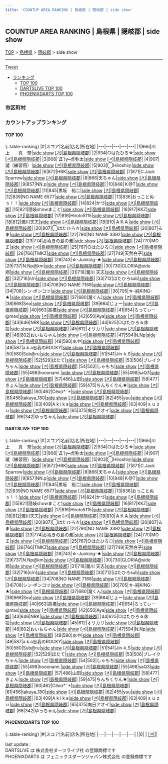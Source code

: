 ```yaml
---
title: 'COUNTUP AREA RANKING | 島根県 | 隠岐郡 | side show'
---
```

## COUNTUP AREA RANKING | 島根県 | 隠岐郡 | side show

[TOP](/darts/rank/) > [島根県](/darts/rank/島根県/) > [隠岐郡](/darts/rank/島根県/隠岐郡/) > side show

___

<a href="https://twitter.com/share?ref_src=twsrc%5Etfw" data-text="COUNTUP AREA RANKING | 島根県隠岐郡side show" class="twitter-share-button" data-hashtags="DARTSLIVE,PHOENIXDARTS,darts,ダーツ" data-show-count="false">Tweet</a>

* [ランキング](#カウントアップランキング)
    * [TOP 100](#top-100)
    * [DARTSLIVE TOP 100](#dartslive-top-100)
    * [PHOENIXDARTS TOP 100](#phoenixdarts-top-100)

### 市区町村

<ul>

</ul>

### カウントアップランキング

#### TOP 100



{:.table-ranking}
|#|スコア|名前|店名|所在地|
|---|---|---|---|---|
|1|966|<span class="rank-name-dl">川　上　　真　奈</span>|<a href="/darts/rank/shops/af23e2fb48ed30c1790ab824ce8730e5.html">side show</a> <a href="https://search.dartslive.com/jp/shop/af23e2fb48ed30c1790ab824ce8730e5">[↗]</a>|<a href="/darts/rank/島根県/隠岐郡">島根県隠岐郡</a>|
|2|934|<span class="rank-name-dl">○はたひろ☆</span>|<a href="/darts/rank/shops/af23e2fb48ed30c1790ab824ce8730e5.html">side show</a> <a href="https://search.dartslive.com/jp/shop/af23e2fb48ed30c1790ab824ce8730e5">[↗]</a>|<a href="/darts/rank/島根県/隠岐郡">島根県隠岐郡</a>|
|3|908|<span class="rank-name-dl">´Д`)y━虎弥太</span>|<a href="/darts/rank/shops/af23e2fb48ed30c1790ab824ce8730e5.html">side show</a> <a href="https://search.dartslive.com/jp/shop/af23e2fb48ed30c1790ab824ce8730e5">[↗]</a>|<a href="/darts/rank/島根県/隠岐郡">島根県隠岐郡</a>|
|4|907|<span class="rank-name-dl">瀧（練習用）</span>|<a href="/darts/rank/shops/af23e2fb48ed30c1790ab824ce8730e5.html">side show</a> <a href="https://search.dartslive.com/jp/shop/af23e2fb48ed30c1790ab824ce8730e5">[↗]</a>|<a href="/darts/rank/島根県/隠岐郡">島根県隠岐郡</a>|
|5|903|<span class="rank-name-dl">◯Hiroshi◎</span>|<a href="/darts/rank/shops/af23e2fb48ed30c1790ab824ce8730e5.html">side show</a> <a href="https://search.dartslive.com/jp/shop/af23e2fb48ed30c1790ab824ce8730e5">[↗]</a>|<a href="/darts/rank/島根県/隠岐郡">島根県隠岐郡</a>|
|6|872|<span class="rank-name-dl">HRK</span>|<a href="/darts/rank/shops/af23e2fb48ed30c1790ab824ce8730e5.html">side show</a> <a href="https://search.dartslive.com/jp/shop/af23e2fb48ed30c1790ab824ce8730e5">[↗]</a>|<a href="/darts/rank/島根県/隠岐郡">島根県隠岐郡</a>|
|7|871|<span class="rank-name-dl">C.Jack Sparrow</span>|<a href="/darts/rank/shops/af23e2fb48ed30c1790ab824ce8730e5.html">side show</a> <a href="https://search.dartslive.com/jp/shop/af23e2fb48ed30c1790ab824ce8730e5">[↗]</a>|<a href="/darts/rank/島根県/隠岐郡">島根県隠岐郡</a>|
|8|866|<span class="rank-name-dl">天ちゃん</span>|<a href="/darts/rank/shops/af23e2fb48ed30c1790ab824ce8730e5.html">side show</a> <a href="https://search.dartslive.com/jp/shop/af23e2fb48ed30c1790ab824ce8730e5">[↗]</a>|<a href="/darts/rank/島根県/隠岐郡">島根県隠岐郡</a>|
|9|857|<span class="rank-name-dl">NN.p</span>|<a href="/darts/rank/shops/af23e2fb48ed30c1790ab824ce8730e5.html">side show</a> <a href="https://search.dartslive.com/jp/shop/af23e2fb48ed30c1790ab824ce8730e5">[↗]</a>|<a href="/darts/rank/島根県/隠岐郡">島根県隠岐郡</a>|
|10|848|<span class="rank-name-dl">Ｋ@T</span>|<a href="/darts/rank/shops/af23e2fb48ed30c1790ab824ce8730e5.html">side show</a> <a href="https://search.dartslive.com/jp/shop/af23e2fb48ed30c1790ab824ce8730e5">[↗]</a>|<a href="/darts/rank/島根県/隠岐郡">島根県隠岐郡</a>|
|11|845|<span class="rank-name-dl">黒坂　裕二</span>|<a href="/darts/rank/shops/af23e2fb48ed30c1790ab824ce8730e5.html">side show</a> <a href="https://search.dartslive.com/jp/shop/af23e2fb48ed30c1790ab824ce8730e5">[↗]</a>|<a href="/darts/rank/島根県/隠岐郡">島根県隠岐郡</a>|
|12|839|<span class="rank-name-dl">NO NAME 6577</span>|<a href="/darts/rank/shops/af23e2fb48ed30c1790ab824ce8730e5.html">side show</a> <a href="https://search.dartslive.com/jp/shop/af23e2fb48ed30c1790ab824ce8730e5">[↗]</a>|<a href="/darts/rank/島根県/隠岐郡">島根県隠岐郡</a>|
|13|836|<span class="rank-name-dl">おっことぬぅ！！</span>|<a href="/darts/rank/shops/af23e2fb48ed30c1790ab824ce8730e5.html">side show</a> <a href="https://search.dartslive.com/jp/shop/af23e2fb48ed30c1790ab824ce8730e5">[↗]</a>|<a href="/darts/rank/島根県/隠岐郡">島根県隠岐郡</a>|
|14|824|<span class="rank-name-dl">かづ</span>|<a href="/darts/rank/shops/af23e2fb48ed30c1790ab824ce8730e5.html">side show</a> <a href="https://search.dartslive.com/jp/shop/af23e2fb48ed30c1790ab824ce8730e5">[↗]</a>|<a href="/darts/rank/島根県/隠岐郡">島根県隠岐郡</a>|
|15|821|<span class="rank-name-dl">隠岐showまこと</span>|<a href="/darts/rank/shops/af23e2fb48ed30c1790ab824ce8730e5.html">side show</a> <a href="https://search.dartslive.com/jp/shop/af23e2fb48ed30c1790ab824ce8730e5">[↗]</a>|<a href="/darts/rank/島根県/隠岐郡">島根県隠岐郡</a>|
|16|817|<span class="rank-name-dl">KKZ</span>|<a href="/darts/rank/shops/af23e2fb48ed30c1790ab824ce8730e5.html">side show</a> <a href="https://search.dartslive.com/jp/shop/af23e2fb48ed30c1790ab824ce8730e5">[↗]</a>|<a href="/darts/rank/島根県/隠岐郡">島根県隠岐郡</a>|
|17|816|<span class="rank-name-dl">Hiroto5115</span>|<a href="/darts/rank/shops/af23e2fb48ed30c1790ab824ce8730e5.html">side show</a> <a href="https://search.dartslive.com/jp/shop/af23e2fb48ed30c1790ab824ce8730e5">[↗]</a>|<a href="/darts/rank/島根県/隠岐郡">島根県隠岐郡</a>|
|18|812|<span class="rank-name-dl">瀧川天志</span>|<a href="/darts/rank/shops/af23e2fb48ed30c1790ab824ce8730e5.html">side show</a> <a href="https://search.dartslive.com/jp/shop/af23e2fb48ed30c1790ab824ce8730e5">[↗]</a>|<a href="/darts/rank/島根県/隠岐郡">島根県隠岐郡</a>|
|19|810|<span class="rank-name-dl">ＡＫＡ</span>|<a href="/darts/rank/shops/af23e2fb48ed30c1790ab824ce8730e5.html">side show</a> <a href="https://search.dartslive.com/jp/shop/af23e2fb48ed30c1790ab824ce8730e5">[↗]</a>|<a href="/darts/rank/島根県/隠岐郡">島根県隠岐郡</a>|
|20|807|<span class="rank-name-dl">◯はたひろ☆</span>|<a href="/darts/rank/shops/af23e2fb48ed30c1790ab824ce8730e5.html">side show</a> <a href="https://search.dartslive.com/jp/shop/af23e2fb48ed30c1790ab824ce8730e5">[↗]</a>|<a href="/darts/rank/島根県/隠岐郡">島根県隠岐郡</a>|
|20|807|<span class="rank-name-dl">るま</span>|<a href="/darts/rank/shops/af23e2fb48ed30c1790ab824ce8730e5.html">side show</a> <a href="https://search.dartslive.com/jp/shop/af23e2fb48ed30c1790ab824ce8730e5">[↗]</a>|<a href="/darts/rank/島根県/隠岐郡">島根県隠岐郡</a>|
|22|790|<span class="rank-name-dl">NO NAME 3392</span>|<a href="/darts/rank/shops/af23e2fb48ed30c1790ab824ce8730e5.html">side show</a> <a href="https://search.dartslive.com/jp/shop/af23e2fb48ed30c1790ab824ce8730e5">[↗]</a>|<a href="/darts/rank/島根県/隠岐郡">島根県隠岐郡</a>|
|23|774|<span class="rank-name-dl">おぬきの島の瀧</span>|<a href="/darts/rank/shops/af23e2fb48ed30c1790ab824ce8730e5.html">side show</a> <a href="https://search.dartslive.com/jp/shop/af23e2fb48ed30c1790ab824ce8730e5">[↗]</a>|<a href="/darts/rank/島根県/隠岐郡">島根県隠岐郡</a>|
|24|770|<span class="rank-name-dl">MOＺ</span>|<a href="/darts/rank/shops/af23e2fb48ed30c1790ab824ce8730e5.html">side show</a> <a href="https://search.dartslive.com/jp/shop/af23e2fb48ed30c1790ab824ce8730e5">[↗]</a>|<a href="/darts/rank/島根県/隠岐郡">島根県隠岐郡</a>|
|25|767|<span class="rank-name-dl">○はたひろ◎</span>|<a href="/darts/rank/shops/af23e2fb48ed30c1790ab824ce8730e5.html">side show</a> <a href="https://search.dartslive.com/jp/shop/af23e2fb48ed30c1790ab824ce8730e5">[↗]</a>|<a href="/darts/rank/島根県/隠岐郡">島根県隠岐郡</a>|
|26|766|<span class="rank-name-dl">TMKZ</span>|<a href="/darts/rank/shops/af23e2fb48ed30c1790ab824ce8730e5.html">side show</a> <a href="https://search.dartslive.com/jp/shop/af23e2fb48ed30c1790ab824ce8730e5">[↗]</a>|<a href="/darts/rank/島根県/隠岐郡">島根県隠岐郡</a>|
|27|749|<span class="rank-name-dl">天然白子</span>|<a href="/darts/rank/shops/af23e2fb48ed30c1790ab824ce8730e5.html">side show</a> <a href="https://search.dartslive.com/jp/shop/af23e2fb48ed30c1790ab824ce8730e5">[↗]</a>|<a href="/darts/rank/島根県/隠岐郡">島根県隠岐郡</a>|
|28|743|<span class="rank-name-dl">☆-Junking-★</span>|<a href="/darts/rank/shops/af23e2fb48ed30c1790ab824ce8730e5.html">side show</a> <a href="https://search.dartslive.com/jp/shop/af23e2fb48ed30c1790ab824ce8730e5">[↗]</a>|<a href="/darts/rank/島根県/隠岐郡">島根県隠岐郡</a>|
|29|737|<span class="rank-name-dl">N.Np@km</span>|<a href="/darts/rank/shops/af23e2fb48ed30c1790ab824ce8730e5.html">side show</a> <a href="https://search.dartslive.com/jp/shop/af23e2fb48ed30c1790ab824ce8730e5">[↗]</a>|<a href="/darts/rank/島根県/隠岐郡">島根県隠岐郡</a>|
|30|730|<span class="rank-name-dl">GLORIA@side翔</span>|<a href="/darts/rank/shops/af23e2fb48ed30c1790ab824ce8730e5.html">side show</a> <a href="https://search.dartslive.com/jp/shop/af23e2fb48ed30c1790ab824ce8730e5">[↗]</a>|<a href="/darts/rank/島根県/隠岐郡">島根県隠岐郡</a>|
|31|718|<span class="rank-name-dl">瀧川 天志</span>|<a href="/darts/rank/shops/af23e2fb48ed30c1790ab824ce8730e5.html">side show</a> <a href="https://search.dartslive.com/jp/shop/af23e2fb48ed30c1790ab824ce8730e5">[↗]</a>|<a href="/darts/rank/島根県/隠岐郡">島根県隠岐郡</a>|
|32|716|<span class="rank-name-dl">n/n</span>|<a href="/darts/rank/shops/af23e2fb48ed30c1790ab824ce8730e5.html">side show</a> <a href="https://search.dartslive.com/jp/shop/af23e2fb48ed30c1790ab824ce8730e5">[↗]</a>|<a href="/darts/rank/島根県/隠岐郡">島根県隠岐郡</a>|
|33|712|<span class="rank-name-dl">はたひろsub</span>|<a href="/darts/rank/shops/af23e2fb48ed30c1790ab824ce8730e5.html">side show</a> <a href="https://search.dartslive.com/jp/shop/af23e2fb48ed30c1790ab824ce8730e5">[↗]</a>|<a href="/darts/rank/島根県/隠岐郡">島根県隠岐郡</a>|
|34|708|<span class="rank-name-dl">NO NAME 7168</span>|<a href="/darts/rank/shops/af23e2fb48ed30c1790ab824ce8730e5.html">side show</a> <a href="https://search.dartslive.com/jp/shop/af23e2fb48ed30c1790ab824ce8730e5">[↗]</a>|<a href="/darts/rank/島根県/隠岐郡">島根県隠岐郡</a>|
|34|708|<span class="rank-name-dl">シン·ポンコツ</span>|<a href="/darts/rank/shops/af23e2fb48ed30c1790ab824ce8730e5.html">side show</a> <a href="https://search.dartslive.com/jp/shop/af23e2fb48ed30c1790ab824ce8730e5">[↗]</a>|<a href="/darts/rank/島根県/隠岐郡">島根県隠岐郡</a>|
|36|705|<span class="rank-name-dl">☆-純KING-★</span>|<a href="/darts/rank/shops/af23e2fb48ed30c1790ab824ce8730e5.html">side show</a> <a href="https://search.dartslive.com/jp/shop/af23e2fb48ed30c1790ab824ce8730e5">[↗]</a>|<a href="/darts/rank/島根県/隠岐郡">島根県隠岐郡</a>|
|37|680|<span class="rank-name-dl">瀧くん</span>|<a href="/darts/rank/shops/af23e2fb48ed30c1790ab824ce8730e5.html">side show</a> <a href="https://search.dartslive.com/jp/shop/af23e2fb48ed30c1790ab824ce8730e5">[↗]</a>|<a href="/darts/rank/島根県/隠岐郡">島根県隠岐郡</a>|
|38|668|<span class="rank-name-dl">Sea</span>|<a href="/darts/rank/shops/af23e2fb48ed30c1790ab824ce8730e5.html">side show</a> <a href="https://search.dartslive.com/jp/shop/af23e2fb48ed30c1790ab824ce8730e5">[↗]</a>|<a href="/darts/rank/島根県/隠岐郡">島根県隠岐郡</a>|
|39|664|<span class="rank-name-dl">じょー</span>|<a href="/darts/rank/shops/af23e2fb48ed30c1790ab824ce8730e5.html">side show</a> <a href="https://search.dartslive.com/jp/shop/af23e2fb48ed30c1790ab824ce8730e5">[↗]</a>|<a href="/darts/rank/島根県/隠岐郡">島根県隠岐郡</a>|
|40|663|<span class="rank-name-dl">高橋</span>|<a href="/darts/rank/shops/af23e2fb48ed30c1790ab824ce8730e5.html">side show</a> <a href="https://search.dartslive.com/jp/shop/af23e2fb48ed30c1790ab824ce8730e5">[↗]</a>|<a href="/darts/rank/島根県/隠岐郡">島根県隠岐郡</a>|
|41|654|<span class="rank-name-dl">ろってぃー@max</span>|<a href="/darts/rank/shops/af23e2fb48ed30c1790ab824ce8730e5.html">side show</a> <a href="https://search.dartslive.com/jp/shop/af23e2fb48ed30c1790ab824ce8730e5">[↗]</a>|<a href="/darts/rank/島根県/隠岐郡">島根県隠岐郡</a>|
|42|650|<span class="rank-name-dl">Aya</span>|<a href="/darts/rank/shops/af23e2fb48ed30c1790ab824ce8730e5.html">side show</a> <a href="https://search.dartslive.com/jp/shop/af23e2fb48ed30c1790ab824ce8730e5">[↗]</a>|<a href="/darts/rank/島根県/隠岐郡">島根県隠岐郡</a>|
|43|646|<span class="rank-name-dl">NRK</span>|<a href="/darts/rank/shops/af23e2fb48ed30c1790ab824ce8730e5.html">side show</a> <a href="https://search.dartslive.com/jp/shop/af23e2fb48ed30c1790ab824ce8730e5">[↗]</a>|<a href="/darts/rank/島根県/隠岐郡">島根県隠岐郡</a>|
|44|625|<span class="rank-name-dl">○はたひろ☆休投</span>|<a href="/darts/rank/shops/af23e2fb48ed30c1790ab824ce8730e5.html">side show</a> <a href="https://search.dartslive.com/jp/shop/af23e2fb48ed30c1790ab824ce8730e5">[↗]</a>|<a href="/darts/rank/島根県/隠岐郡">島根県隠岐郡</a>|
|45|612|<span class="rank-name-dl">オサカリ</span>|<a href="/darts/rank/shops/af23e2fb48ed30c1790ab824ce8730e5.html">side show</a> <a href="https://search.dartslive.com/jp/shop/af23e2fb48ed30c1790ab824ce8730e5">[↗]</a>|<a href="/darts/rank/島根県/隠岐郡">島根県隠岐郡</a>|
|46|602|<span class="rank-name-dl">おいもちゃん</span>|<a href="/darts/rank/shops/af23e2fb48ed30c1790ab824ce8730e5.html">side show</a> <a href="https://search.dartslive.com/jp/shop/af23e2fb48ed30c1790ab824ce8730e5">[↗]</a>|<a href="/darts/rank/島根県/隠岐郡">島根県隠岐郡</a>|
|47|594|<span class="rank-name-dl">N.Np</span>|<a href="/darts/rank/shops/af23e2fb48ed30c1790ab824ce8730e5.html">side show</a> <a href="https://search.dartslive.com/jp/shop/af23e2fb48ed30c1790ab824ce8730e5">[↗]</a>|<a href="/darts/rank/島根県/隠岐郡">島根県隠岐郡</a>|
|48|590|<span class="rank-name-dl">あや</span>|<a href="/darts/rank/shops/af23e2fb48ed30c1790ab824ce8730e5.html">side show</a> <a href="https://search.dartslive.com/jp/shop/af23e2fb48ed30c1790ab824ce8730e5">[↗]</a>|<a href="/darts/rank/島根県/隠岐郡">島根県隠岐郡</a>|
|49|587|<span class="rank-name-dl">a.k.a忘我のROCKY</span>|<a href="/darts/rank/shops/af23e2fb48ed30c1790ab824ce8730e5.html">side show</a> <a href="https://search.dartslive.com/jp/shop/af23e2fb48ed30c1790ab824ce8730e5">[↗]</a>|<a href="/darts/rank/島根県/隠岐郡">島根県隠岐郡</a>|
|50|580|<span class="rank-name-dl">Sub@ru</span>|<a href="/darts/rank/shops/af23e2fb48ed30c1790ab824ce8730e5.html">side show</a> <a href="https://search.dartslive.com/jp/shop/af23e2fb48ed30c1790ab824ce8730e5">[↗]</a>|<a href="/darts/rank/島根県/隠岐郡">島根県隠岐郡</a>|
|51|541|<span class="rank-name-dl">Jin-k.S</span>|<a href="/darts/rank/shops/af23e2fb48ed30c1790ab824ce8730e5.html">side show</a> <a href="https://search.dartslive.com/jp/shop/af23e2fb48ed30c1790ab824ce8730e5">[↗]</a>|<a href="/darts/rank/島根県/隠岐郡">島根県隠岐郡</a>|
|52|529|<span class="rank-name-dl">ほたて</span>|<a href="/darts/rank/shops/af23e2fb48ed30c1790ab824ce8730e5.html">side show</a> <a href="https://search.dartslive.com/jp/shop/af23e2fb48ed30c1790ab824ce8730e5">[↗]</a>|<a href="/darts/rank/島根県/隠岐郡">島根県隠岐郡</a>|
|53|506|<span class="rank-name-dl">ブレイクちゃん</span>|<a href="/darts/rank/shops/af23e2fb48ed30c1790ab824ce8730e5.html">side show</a> <a href="https://search.dartslive.com/jp/shop/af23e2fb48ed30c1790ab824ce8730e5">[↗]</a>|<a href="/darts/rank/島根県/隠岐郡">島根県隠岐郡</a>|
|54|502|<span class="rank-name-dl">しゃもち</span>|<a href="/darts/rank/shops/af23e2fb48ed30c1790ab824ce8730e5.html">side show</a> <a href="https://search.dartslive.com/jp/shop/af23e2fb48ed30c1790ab824ce8730e5">[↗]</a>|<a href="/darts/rank/島根県/隠岐郡">島根県隠岐郡</a>|
|55|498|<span class="rank-name-dl">hooonami.</span>|<a href="/darts/rank/shops/af23e2fb48ed30c1790ab824ce8730e5.html">side show</a> <a href="https://search.dartslive.com/jp/shop/af23e2fb48ed30c1790ab824ce8730e5">[↗]</a>|<a href="/darts/rank/島根県/隠岐郡">島根県隠岐郡</a>|
|55|498|<span class="rank-name-dl">saQ3</span>|<a href="/darts/rank/shops/af23e2fb48ed30c1790ab824ce8730e5.html">side show</a> <a href="https://search.dartslive.com/jp/shop/af23e2fb48ed30c1790ab824ce8730e5">[↗]</a>|<a href="/darts/rank/島根県/隠岐郡">島根県隠岐郡</a>|
|57|486|<span class="rank-name-dl">山田</span>|<a href="/darts/rank/shops/af23e2fb48ed30c1790ab824ce8730e5.html">side show</a> <a href="https://search.dartslive.com/jp/shop/af23e2fb48ed30c1790ab824ce8730e5">[↗]</a>|<a href="/darts/rank/島根県/隠岐郡">島根県隠岐郡</a>|
|58|477|<span class="rank-name-dl">きょん</span>|<a href="/darts/rank/shops/af23e2fb48ed30c1790ab824ce8730e5.html">side show</a> <a href="https://search.dartslive.com/jp/shop/af23e2fb48ed30c1790ab824ce8730e5">[↗]</a>|<a href="/darts/rank/島根県/隠岐郡">島根県隠岐郡</a>|
|59|475|<span class="rank-name-dl">ちんちくりん★</span>|<a href="/darts/rank/shops/af23e2fb48ed30c1790ab824ce8730e5.html">side show</a> <a href="https://search.dartslive.com/jp/shop/af23e2fb48ed30c1790ab824ce8730e5">[↗]</a>|<a href="/darts/rank/島根県/隠岐郡">島根県隠岐郡</a>|
|60|462|<span class="rank-name-dl">Сёκα*¨*</span>|<a href="/darts/rank/shops/af23e2fb48ed30c1790ab824ce8730e5.html">side show</a> <a href="https://search.dartslive.com/jp/shop/af23e2fb48ed30c1790ab824ce8730e5">[↗]</a>|<a href="/darts/rank/島根県/隠岐郡">島根県隠岐郡</a>|
|61|456|<span class="rank-name-dl">takuya_180</span>|<a href="/darts/rank/shops/af23e2fb48ed30c1790ab824ce8730e5.html">side show</a> <a href="https://search.dartslive.com/jp/shop/af23e2fb48ed30c1790ab824ce8730e5">[↗]</a>|<a href="/darts/rank/島根県/隠岐郡">島根県隠岐郡</a>|
|62|455|<span class="rank-name-dl">yuu</span>|<a href="/darts/rank/shops/af23e2fb48ed30c1790ab824ce8730e5.html">side show</a> <a href="https://search.dartslive.com/jp/shop/af23e2fb48ed30c1790ab824ce8730e5">[↗]</a>|<a href="/darts/rank/島根県/隠岐郡">島根県隠岐郡</a>|
|63|409|<span class="rank-name-dl">A k i k a</span>|<a href="/darts/rank/shops/af23e2fb48ed30c1790ab824ce8730e5.html">side show</a> <a href="https://search.dartslive.com/jp/shop/af23e2fb48ed30c1790ab824ce8730e5">[↗]</a>|<a href="/darts/rank/島根県/隠岐郡">島根県隠岐郡</a>|
|63|409|<span class="rank-name-dl">ｓｕｚｕ</span>|<a href="/darts/rank/shops/af23e2fb48ed30c1790ab824ce8730e5.html">side show</a> <a href="https://search.dartslive.com/jp/shop/af23e2fb48ed30c1790ab824ce8730e5">[↗]</a>|<a href="/darts/rank/島根県/隠岐郡">島根県隠岐郡</a>|
|65|375|<span class="rank-name-dl">向日アオイ</span>|<a href="/darts/rank/shops/af23e2fb48ed30c1790ab824ce8730e5.html">side show</a> <a href="https://search.dartslive.com/jp/shop/af23e2fb48ed30c1790ab824ce8730e5">[↗]</a>|<a href="/darts/rank/島根県/隠岐郡">島根県隠岐郡</a>|
|66|342|<span class="rank-name-dl">ゆっちゃん</span>|<a href="/darts/rank/shops/af23e2fb48ed30c1790ab824ce8730e5.html">side show</a> <a href="https://search.dartslive.com/jp/shop/af23e2fb48ed30c1790ab824ce8730e5">[↗]</a>|<a href="/darts/rank/島根県/隠岐郡">島根県隠岐郡</a>|


#### DARTSLIVE TOP 100



{:.table-ranking}
|#|スコア|名前|店名|所在地|
|---|---|---|---|---|
|1|966|<span class="rank-name-dl">川　上　　真　奈</span>|<a href="/darts/rank/shops/af23e2fb48ed30c1790ab824ce8730e5.html">side show</a> <a href="https://search.dartslive.com/jp/shop/af23e2fb48ed30c1790ab824ce8730e5">[↗]</a>|<a href="/darts/rank/島根県/隠岐郡">島根県隠岐郡</a>|
|2|934|<span class="rank-name-dl">○はたひろ☆</span>|<a href="/darts/rank/shops/af23e2fb48ed30c1790ab824ce8730e5.html">side show</a> <a href="https://search.dartslive.com/jp/shop/af23e2fb48ed30c1790ab824ce8730e5">[↗]</a>|<a href="/darts/rank/島根県/隠岐郡">島根県隠岐郡</a>|
|3|908|<span class="rank-name-dl">´Д`)y━虎弥太</span>|<a href="/darts/rank/shops/af23e2fb48ed30c1790ab824ce8730e5.html">side show</a> <a href="https://search.dartslive.com/jp/shop/af23e2fb48ed30c1790ab824ce8730e5">[↗]</a>|<a href="/darts/rank/島根県/隠岐郡">島根県隠岐郡</a>|
|4|907|<span class="rank-name-dl">瀧（練習用）</span>|<a href="/darts/rank/shops/af23e2fb48ed30c1790ab824ce8730e5.html">side show</a> <a href="https://search.dartslive.com/jp/shop/af23e2fb48ed30c1790ab824ce8730e5">[↗]</a>|<a href="/darts/rank/島根県/隠岐郡">島根県隠岐郡</a>|
|5|903|<span class="rank-name-dl">◯Hiroshi◎</span>|<a href="/darts/rank/shops/af23e2fb48ed30c1790ab824ce8730e5.html">side show</a> <a href="https://search.dartslive.com/jp/shop/af23e2fb48ed30c1790ab824ce8730e5">[↗]</a>|<a href="/darts/rank/島根県/隠岐郡">島根県隠岐郡</a>|
|6|872|<span class="rank-name-dl">HRK</span>|<a href="/darts/rank/shops/af23e2fb48ed30c1790ab824ce8730e5.html">side show</a> <a href="https://search.dartslive.com/jp/shop/af23e2fb48ed30c1790ab824ce8730e5">[↗]</a>|<a href="/darts/rank/島根県/隠岐郡">島根県隠岐郡</a>|
|7|871|<span class="rank-name-dl">C.Jack Sparrow</span>|<a href="/darts/rank/shops/af23e2fb48ed30c1790ab824ce8730e5.html">side show</a> <a href="https://search.dartslive.com/jp/shop/af23e2fb48ed30c1790ab824ce8730e5">[↗]</a>|<a href="/darts/rank/島根県/隠岐郡">島根県隠岐郡</a>|
|8|866|<span class="rank-name-dl">天ちゃん</span>|<a href="/darts/rank/shops/af23e2fb48ed30c1790ab824ce8730e5.html">side show</a> <a href="https://search.dartslive.com/jp/shop/af23e2fb48ed30c1790ab824ce8730e5">[↗]</a>|<a href="/darts/rank/島根県/隠岐郡">島根県隠岐郡</a>|
|9|857|<span class="rank-name-dl">NN.p</span>|<a href="/darts/rank/shops/af23e2fb48ed30c1790ab824ce8730e5.html">side show</a> <a href="https://search.dartslive.com/jp/shop/af23e2fb48ed30c1790ab824ce8730e5">[↗]</a>|<a href="/darts/rank/島根県/隠岐郡">島根県隠岐郡</a>|
|10|848|<span class="rank-name-dl">Ｋ@T</span>|<a href="/darts/rank/shops/af23e2fb48ed30c1790ab824ce8730e5.html">side show</a> <a href="https://search.dartslive.com/jp/shop/af23e2fb48ed30c1790ab824ce8730e5">[↗]</a>|<a href="/darts/rank/島根県/隠岐郡">島根県隠岐郡</a>|
|11|845|<span class="rank-name-dl">黒坂　裕二</span>|<a href="/darts/rank/shops/af23e2fb48ed30c1790ab824ce8730e5.html">side show</a> <a href="https://search.dartslive.com/jp/shop/af23e2fb48ed30c1790ab824ce8730e5">[↗]</a>|<a href="/darts/rank/島根県/隠岐郡">島根県隠岐郡</a>|
|12|839|<span class="rank-name-dl">NO NAME 6577</span>|<a href="/darts/rank/shops/af23e2fb48ed30c1790ab824ce8730e5.html">side show</a> <a href="https://search.dartslive.com/jp/shop/af23e2fb48ed30c1790ab824ce8730e5">[↗]</a>|<a href="/darts/rank/島根県/隠岐郡">島根県隠岐郡</a>|
|13|836|<span class="rank-name-dl">おっことぬぅ！！</span>|<a href="/darts/rank/shops/af23e2fb48ed30c1790ab824ce8730e5.html">side show</a> <a href="https://search.dartslive.com/jp/shop/af23e2fb48ed30c1790ab824ce8730e5">[↗]</a>|<a href="/darts/rank/島根県/隠岐郡">島根県隠岐郡</a>|
|14|824|<span class="rank-name-dl">かづ</span>|<a href="/darts/rank/shops/af23e2fb48ed30c1790ab824ce8730e5.html">side show</a> <a href="https://search.dartslive.com/jp/shop/af23e2fb48ed30c1790ab824ce8730e5">[↗]</a>|<a href="/darts/rank/島根県/隠岐郡">島根県隠岐郡</a>|
|15|821|<span class="rank-name-dl">隠岐showまこと</span>|<a href="/darts/rank/shops/af23e2fb48ed30c1790ab824ce8730e5.html">side show</a> <a href="https://search.dartslive.com/jp/shop/af23e2fb48ed30c1790ab824ce8730e5">[↗]</a>|<a href="/darts/rank/島根県/隠岐郡">島根県隠岐郡</a>|
|16|817|<span class="rank-name-dl">KKZ</span>|<a href="/darts/rank/shops/af23e2fb48ed30c1790ab824ce8730e5.html">side show</a> <a href="https://search.dartslive.com/jp/shop/af23e2fb48ed30c1790ab824ce8730e5">[↗]</a>|<a href="/darts/rank/島根県/隠岐郡">島根県隠岐郡</a>|
|17|816|<span class="rank-name-dl">Hiroto5115</span>|<a href="/darts/rank/shops/af23e2fb48ed30c1790ab824ce8730e5.html">side show</a> <a href="https://search.dartslive.com/jp/shop/af23e2fb48ed30c1790ab824ce8730e5">[↗]</a>|<a href="/darts/rank/島根県/隠岐郡">島根県隠岐郡</a>|
|18|812|<span class="rank-name-dl">瀧川天志</span>|<a href="/darts/rank/shops/af23e2fb48ed30c1790ab824ce8730e5.html">side show</a> <a href="https://search.dartslive.com/jp/shop/af23e2fb48ed30c1790ab824ce8730e5">[↗]</a>|<a href="/darts/rank/島根県/隠岐郡">島根県隠岐郡</a>|
|19|810|<span class="rank-name-dl">ＡＫＡ</span>|<a href="/darts/rank/shops/af23e2fb48ed30c1790ab824ce8730e5.html">side show</a> <a href="https://search.dartslive.com/jp/shop/af23e2fb48ed30c1790ab824ce8730e5">[↗]</a>|<a href="/darts/rank/島根県/隠岐郡">島根県隠岐郡</a>|
|20|807|<span class="rank-name-dl">◯はたひろ☆</span>|<a href="/darts/rank/shops/af23e2fb48ed30c1790ab824ce8730e5.html">side show</a> <a href="https://search.dartslive.com/jp/shop/af23e2fb48ed30c1790ab824ce8730e5">[↗]</a>|<a href="/darts/rank/島根県/隠岐郡">島根県隠岐郡</a>|
|20|807|<span class="rank-name-dl">るま</span>|<a href="/darts/rank/shops/af23e2fb48ed30c1790ab824ce8730e5.html">side show</a> <a href="https://search.dartslive.com/jp/shop/af23e2fb48ed30c1790ab824ce8730e5">[↗]</a>|<a href="/darts/rank/島根県/隠岐郡">島根県隠岐郡</a>|
|22|790|<span class="rank-name-dl">NO NAME 3392</span>|<a href="/darts/rank/shops/af23e2fb48ed30c1790ab824ce8730e5.html">side show</a> <a href="https://search.dartslive.com/jp/shop/af23e2fb48ed30c1790ab824ce8730e5">[↗]</a>|<a href="/darts/rank/島根県/隠岐郡">島根県隠岐郡</a>|
|23|774|<span class="rank-name-dl">おぬきの島の瀧</span>|<a href="/darts/rank/shops/af23e2fb48ed30c1790ab824ce8730e5.html">side show</a> <a href="https://search.dartslive.com/jp/shop/af23e2fb48ed30c1790ab824ce8730e5">[↗]</a>|<a href="/darts/rank/島根県/隠岐郡">島根県隠岐郡</a>|
|24|770|<span class="rank-name-dl">MOＺ</span>|<a href="/darts/rank/shops/af23e2fb48ed30c1790ab824ce8730e5.html">side show</a> <a href="https://search.dartslive.com/jp/shop/af23e2fb48ed30c1790ab824ce8730e5">[↗]</a>|<a href="/darts/rank/島根県/隠岐郡">島根県隠岐郡</a>|
|25|767|<span class="rank-name-dl">○はたひろ◎</span>|<a href="/darts/rank/shops/af23e2fb48ed30c1790ab824ce8730e5.html">side show</a> <a href="https://search.dartslive.com/jp/shop/af23e2fb48ed30c1790ab824ce8730e5">[↗]</a>|<a href="/darts/rank/島根県/隠岐郡">島根県隠岐郡</a>|
|26|766|<span class="rank-name-dl">TMKZ</span>|<a href="/darts/rank/shops/af23e2fb48ed30c1790ab824ce8730e5.html">side show</a> <a href="https://search.dartslive.com/jp/shop/af23e2fb48ed30c1790ab824ce8730e5">[↗]</a>|<a href="/darts/rank/島根県/隠岐郡">島根県隠岐郡</a>|
|27|749|<span class="rank-name-dl">天然白子</span>|<a href="/darts/rank/shops/af23e2fb48ed30c1790ab824ce8730e5.html">side show</a> <a href="https://search.dartslive.com/jp/shop/af23e2fb48ed30c1790ab824ce8730e5">[↗]</a>|<a href="/darts/rank/島根県/隠岐郡">島根県隠岐郡</a>|
|28|743|<span class="rank-name-dl">☆-Junking-★</span>|<a href="/darts/rank/shops/af23e2fb48ed30c1790ab824ce8730e5.html">side show</a> <a href="https://search.dartslive.com/jp/shop/af23e2fb48ed30c1790ab824ce8730e5">[↗]</a>|<a href="/darts/rank/島根県/隠岐郡">島根県隠岐郡</a>|
|29|737|<span class="rank-name-dl">N.Np@km</span>|<a href="/darts/rank/shops/af23e2fb48ed30c1790ab824ce8730e5.html">side show</a> <a href="https://search.dartslive.com/jp/shop/af23e2fb48ed30c1790ab824ce8730e5">[↗]</a>|<a href="/darts/rank/島根県/隠岐郡">島根県隠岐郡</a>|
|30|730|<span class="rank-name-dl">GLORIA@side翔</span>|<a href="/darts/rank/shops/af23e2fb48ed30c1790ab824ce8730e5.html">side show</a> <a href="https://search.dartslive.com/jp/shop/af23e2fb48ed30c1790ab824ce8730e5">[↗]</a>|<a href="/darts/rank/島根県/隠岐郡">島根県隠岐郡</a>|
|31|718|<span class="rank-name-dl">瀧川 天志</span>|<a href="/darts/rank/shops/af23e2fb48ed30c1790ab824ce8730e5.html">side show</a> <a href="https://search.dartslive.com/jp/shop/af23e2fb48ed30c1790ab824ce8730e5">[↗]</a>|<a href="/darts/rank/島根県/隠岐郡">島根県隠岐郡</a>|
|32|716|<span class="rank-name-dl">n/n</span>|<a href="/darts/rank/shops/af23e2fb48ed30c1790ab824ce8730e5.html">side show</a> <a href="https://search.dartslive.com/jp/shop/af23e2fb48ed30c1790ab824ce8730e5">[↗]</a>|<a href="/darts/rank/島根県/隠岐郡">島根県隠岐郡</a>|
|33|712|<span class="rank-name-dl">はたひろsub</span>|<a href="/darts/rank/shops/af23e2fb48ed30c1790ab824ce8730e5.html">side show</a> <a href="https://search.dartslive.com/jp/shop/af23e2fb48ed30c1790ab824ce8730e5">[↗]</a>|<a href="/darts/rank/島根県/隠岐郡">島根県隠岐郡</a>|
|34|708|<span class="rank-name-dl">NO NAME 7168</span>|<a href="/darts/rank/shops/af23e2fb48ed30c1790ab824ce8730e5.html">side show</a> <a href="https://search.dartslive.com/jp/shop/af23e2fb48ed30c1790ab824ce8730e5">[↗]</a>|<a href="/darts/rank/島根県/隠岐郡">島根県隠岐郡</a>|
|34|708|<span class="rank-name-dl">シン·ポンコツ</span>|<a href="/darts/rank/shops/af23e2fb48ed30c1790ab824ce8730e5.html">side show</a> <a href="https://search.dartslive.com/jp/shop/af23e2fb48ed30c1790ab824ce8730e5">[↗]</a>|<a href="/darts/rank/島根県/隠岐郡">島根県隠岐郡</a>|
|36|705|<span class="rank-name-dl">☆-純KING-★</span>|<a href="/darts/rank/shops/af23e2fb48ed30c1790ab824ce8730e5.html">side show</a> <a href="https://search.dartslive.com/jp/shop/af23e2fb48ed30c1790ab824ce8730e5">[↗]</a>|<a href="/darts/rank/島根県/隠岐郡">島根県隠岐郡</a>|
|37|680|<span class="rank-name-dl">瀧くん</span>|<a href="/darts/rank/shops/af23e2fb48ed30c1790ab824ce8730e5.html">side show</a> <a href="https://search.dartslive.com/jp/shop/af23e2fb48ed30c1790ab824ce8730e5">[↗]</a>|<a href="/darts/rank/島根県/隠岐郡">島根県隠岐郡</a>|
|38|668|<span class="rank-name-dl">Sea</span>|<a href="/darts/rank/shops/af23e2fb48ed30c1790ab824ce8730e5.html">side show</a> <a href="https://search.dartslive.com/jp/shop/af23e2fb48ed30c1790ab824ce8730e5">[↗]</a>|<a href="/darts/rank/島根県/隠岐郡">島根県隠岐郡</a>|
|39|664|<span class="rank-name-dl">じょー</span>|<a href="/darts/rank/shops/af23e2fb48ed30c1790ab824ce8730e5.html">side show</a> <a href="https://search.dartslive.com/jp/shop/af23e2fb48ed30c1790ab824ce8730e5">[↗]</a>|<a href="/darts/rank/島根県/隠岐郡">島根県隠岐郡</a>|
|40|663|<span class="rank-name-dl">高橋</span>|<a href="/darts/rank/shops/af23e2fb48ed30c1790ab824ce8730e5.html">side show</a> <a href="https://search.dartslive.com/jp/shop/af23e2fb48ed30c1790ab824ce8730e5">[↗]</a>|<a href="/darts/rank/島根県/隠岐郡">島根県隠岐郡</a>|
|41|654|<span class="rank-name-dl">ろってぃー@max</span>|<a href="/darts/rank/shops/af23e2fb48ed30c1790ab824ce8730e5.html">side show</a> <a href="https://search.dartslive.com/jp/shop/af23e2fb48ed30c1790ab824ce8730e5">[↗]</a>|<a href="/darts/rank/島根県/隠岐郡">島根県隠岐郡</a>|
|42|650|<span class="rank-name-dl">Aya</span>|<a href="/darts/rank/shops/af23e2fb48ed30c1790ab824ce8730e5.html">side show</a> <a href="https://search.dartslive.com/jp/shop/af23e2fb48ed30c1790ab824ce8730e5">[↗]</a>|<a href="/darts/rank/島根県/隠岐郡">島根県隠岐郡</a>|
|43|646|<span class="rank-name-dl">NRK</span>|<a href="/darts/rank/shops/af23e2fb48ed30c1790ab824ce8730e5.html">side show</a> <a href="https://search.dartslive.com/jp/shop/af23e2fb48ed30c1790ab824ce8730e5">[↗]</a>|<a href="/darts/rank/島根県/隠岐郡">島根県隠岐郡</a>|
|44|625|<span class="rank-name-dl">○はたひろ☆休投</span>|<a href="/darts/rank/shops/af23e2fb48ed30c1790ab824ce8730e5.html">side show</a> <a href="https://search.dartslive.com/jp/shop/af23e2fb48ed30c1790ab824ce8730e5">[↗]</a>|<a href="/darts/rank/島根県/隠岐郡">島根県隠岐郡</a>|
|45|612|<span class="rank-name-dl">オサカリ</span>|<a href="/darts/rank/shops/af23e2fb48ed30c1790ab824ce8730e5.html">side show</a> <a href="https://search.dartslive.com/jp/shop/af23e2fb48ed30c1790ab824ce8730e5">[↗]</a>|<a href="/darts/rank/島根県/隠岐郡">島根県隠岐郡</a>|
|46|602|<span class="rank-name-dl">おいもちゃん</span>|<a href="/darts/rank/shops/af23e2fb48ed30c1790ab824ce8730e5.html">side show</a> <a href="https://search.dartslive.com/jp/shop/af23e2fb48ed30c1790ab824ce8730e5">[↗]</a>|<a href="/darts/rank/島根県/隠岐郡">島根県隠岐郡</a>|
|47|594|<span class="rank-name-dl">N.Np</span>|<a href="/darts/rank/shops/af23e2fb48ed30c1790ab824ce8730e5.html">side show</a> <a href="https://search.dartslive.com/jp/shop/af23e2fb48ed30c1790ab824ce8730e5">[↗]</a>|<a href="/darts/rank/島根県/隠岐郡">島根県隠岐郡</a>|
|48|590|<span class="rank-name-dl">あや</span>|<a href="/darts/rank/shops/af23e2fb48ed30c1790ab824ce8730e5.html">side show</a> <a href="https://search.dartslive.com/jp/shop/af23e2fb48ed30c1790ab824ce8730e5">[↗]</a>|<a href="/darts/rank/島根県/隠岐郡">島根県隠岐郡</a>|
|49|587|<span class="rank-name-dl">a.k.a忘我のROCKY</span>|<a href="/darts/rank/shops/af23e2fb48ed30c1790ab824ce8730e5.html">side show</a> <a href="https://search.dartslive.com/jp/shop/af23e2fb48ed30c1790ab824ce8730e5">[↗]</a>|<a href="/darts/rank/島根県/隠岐郡">島根県隠岐郡</a>|
|50|580|<span class="rank-name-dl">Sub@ru</span>|<a href="/darts/rank/shops/af23e2fb48ed30c1790ab824ce8730e5.html">side show</a> <a href="https://search.dartslive.com/jp/shop/af23e2fb48ed30c1790ab824ce8730e5">[↗]</a>|<a href="/darts/rank/島根県/隠岐郡">島根県隠岐郡</a>|
|51|541|<span class="rank-name-dl">Jin-k.S</span>|<a href="/darts/rank/shops/af23e2fb48ed30c1790ab824ce8730e5.html">side show</a> <a href="https://search.dartslive.com/jp/shop/af23e2fb48ed30c1790ab824ce8730e5">[↗]</a>|<a href="/darts/rank/島根県/隠岐郡">島根県隠岐郡</a>|
|52|529|<span class="rank-name-dl">ほたて</span>|<a href="/darts/rank/shops/af23e2fb48ed30c1790ab824ce8730e5.html">side show</a> <a href="https://search.dartslive.com/jp/shop/af23e2fb48ed30c1790ab824ce8730e5">[↗]</a>|<a href="/darts/rank/島根県/隠岐郡">島根県隠岐郡</a>|
|53|506|<span class="rank-name-dl">ブレイクちゃん</span>|<a href="/darts/rank/shops/af23e2fb48ed30c1790ab824ce8730e5.html">side show</a> <a href="https://search.dartslive.com/jp/shop/af23e2fb48ed30c1790ab824ce8730e5">[↗]</a>|<a href="/darts/rank/島根県/隠岐郡">島根県隠岐郡</a>|
|54|502|<span class="rank-name-dl">しゃもち</span>|<a href="/darts/rank/shops/af23e2fb48ed30c1790ab824ce8730e5.html">side show</a> <a href="https://search.dartslive.com/jp/shop/af23e2fb48ed30c1790ab824ce8730e5">[↗]</a>|<a href="/darts/rank/島根県/隠岐郡">島根県隠岐郡</a>|
|55|498|<span class="rank-name-dl">hooonami.</span>|<a href="/darts/rank/shops/af23e2fb48ed30c1790ab824ce8730e5.html">side show</a> <a href="https://search.dartslive.com/jp/shop/af23e2fb48ed30c1790ab824ce8730e5">[↗]</a>|<a href="/darts/rank/島根県/隠岐郡">島根県隠岐郡</a>|
|55|498|<span class="rank-name-dl">saQ3</span>|<a href="/darts/rank/shops/af23e2fb48ed30c1790ab824ce8730e5.html">side show</a> <a href="https://search.dartslive.com/jp/shop/af23e2fb48ed30c1790ab824ce8730e5">[↗]</a>|<a href="/darts/rank/島根県/隠岐郡">島根県隠岐郡</a>|
|57|486|<span class="rank-name-dl">山田</span>|<a href="/darts/rank/shops/af23e2fb48ed30c1790ab824ce8730e5.html">side show</a> <a href="https://search.dartslive.com/jp/shop/af23e2fb48ed30c1790ab824ce8730e5">[↗]</a>|<a href="/darts/rank/島根県/隠岐郡">島根県隠岐郡</a>|
|58|477|<span class="rank-name-dl">きょん</span>|<a href="/darts/rank/shops/af23e2fb48ed30c1790ab824ce8730e5.html">side show</a> <a href="https://search.dartslive.com/jp/shop/af23e2fb48ed30c1790ab824ce8730e5">[↗]</a>|<a href="/darts/rank/島根県/隠岐郡">島根県隠岐郡</a>|
|59|475|<span class="rank-name-dl">ちんちくりん★</span>|<a href="/darts/rank/shops/af23e2fb48ed30c1790ab824ce8730e5.html">side show</a> <a href="https://search.dartslive.com/jp/shop/af23e2fb48ed30c1790ab824ce8730e5">[↗]</a>|<a href="/darts/rank/島根県/隠岐郡">島根県隠岐郡</a>|
|60|462|<span class="rank-name-dl">Сёκα*¨*</span>|<a href="/darts/rank/shops/af23e2fb48ed30c1790ab824ce8730e5.html">side show</a> <a href="https://search.dartslive.com/jp/shop/af23e2fb48ed30c1790ab824ce8730e5">[↗]</a>|<a href="/darts/rank/島根県/隠岐郡">島根県隠岐郡</a>|
|61|456|<span class="rank-name-dl">takuya_180</span>|<a href="/darts/rank/shops/af23e2fb48ed30c1790ab824ce8730e5.html">side show</a> <a href="https://search.dartslive.com/jp/shop/af23e2fb48ed30c1790ab824ce8730e5">[↗]</a>|<a href="/darts/rank/島根県/隠岐郡">島根県隠岐郡</a>|
|62|455|<span class="rank-name-dl">yuu</span>|<a href="/darts/rank/shops/af23e2fb48ed30c1790ab824ce8730e5.html">side show</a> <a href="https://search.dartslive.com/jp/shop/af23e2fb48ed30c1790ab824ce8730e5">[↗]</a>|<a href="/darts/rank/島根県/隠岐郡">島根県隠岐郡</a>|
|63|409|<span class="rank-name-dl">A k i k a</span>|<a href="/darts/rank/shops/af23e2fb48ed30c1790ab824ce8730e5.html">side show</a> <a href="https://search.dartslive.com/jp/shop/af23e2fb48ed30c1790ab824ce8730e5">[↗]</a>|<a href="/darts/rank/島根県/隠岐郡">島根県隠岐郡</a>|
|63|409|<span class="rank-name-dl">ｓｕｚｕ</span>|<a href="/darts/rank/shops/af23e2fb48ed30c1790ab824ce8730e5.html">side show</a> <a href="https://search.dartslive.com/jp/shop/af23e2fb48ed30c1790ab824ce8730e5">[↗]</a>|<a href="/darts/rank/島根県/隠岐郡">島根県隠岐郡</a>|
|65|375|<span class="rank-name-dl">向日アオイ</span>|<a href="/darts/rank/shops/af23e2fb48ed30c1790ab824ce8730e5.html">side show</a> <a href="https://search.dartslive.com/jp/shop/af23e2fb48ed30c1790ab824ce8730e5">[↗]</a>|<a href="/darts/rank/島根県/隠岐郡">島根県隠岐郡</a>|
|66|342|<span class="rank-name-dl">ゆっちゃん</span>|<a href="/darts/rank/shops/af23e2fb48ed30c1790ab824ce8730e5.html">side show</a> <a href="https://search.dartslive.com/jp/shop/af23e2fb48ed30c1790ab824ce8730e5">[↗]</a>|<a href="/darts/rank/島根県/隠岐郡">島根県隠岐郡</a>|


#### PHOENIXDARTS TOP 100



{:.table-ranking}
|#|スコア|名前|店名|所在地|
|---|---|---|---|---|
||0|<span class="rank-name-dl"> </span>|<a href="/darts/rank/shops/.html"></a> <a href="">[↗]</a>|<a href="/darts/rank//"></a>|


<div class="footer border-top border-gray-light mt-5 pt-3 text-right text-gray">
    last update : <span style="font-weight: italic" id="foot_last_modified"></span><br />
    DARTSLIVE は 株式会社ダーツライブ社 の登録商標です<br />
    PHOENIXDARTS は フェニックスダーツジャパン株式会社 の登録商標です<br />
</div>

<script src="https://cdnjs.cloudflare.com/ajax/libs/jquery.tablesorter/2.31.3/js/jquery.tablesorter.min.js" integrity="sha512-qzgd5cYSZcosqpzpn7zF2ZId8f/8CHmFKZ8j7mU4OUXTNRd5g+ZHBPsgKEwoqxCtdQvExE5LprwwPAgoicguNg==" crossorigin="anonymous" referrerpolicy="no-referrer"></script>
<link rel="stylesheet" href="https://cdnjs.cloudflare.com/ajax/libs/jquery.tablesorter/2.31.3/css/theme.default.min.css" integrity="sha512-wghhOJkjQX0Lh3NSWvNKeZ0ZpNn+SPVXX1Qyc9OCaogADktxrBiBdKGDoqVUOyhStvMBmJQ8ZdMHiR3wuEq8+w==" crossorigin="anonymous" referrerpolicy="no-referrer" />
<script>
$(function() {
    $(".table-ranking").tablesorter({sortList:[[0, 0]]});
    $("#foot_last_modified").text(formatDate(new Date(document.lastModified), 'yyyy-MM-dd HH:mm:ss'));
});
</script>

<script async src="https://platform.twitter.com/widgets.js" charset="utf-8"></script>